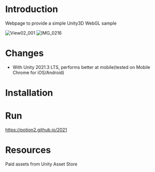 # Introduction
Webpage to provide a simple Unity3D WebGL sample

![View02_001](https://user-images.githubusercontent.com/58328950/230435264-f0e512a4-d0d0-462b-bc5c-2d778d3da62e.jpg)
![IMG_0216](https://user-images.githubusercontent.com/58328950/232176410-d8e6486c-ac34-4b6b-b817-e61e7f7987a4.jpg)


# Changes
- With Unity 2021.3 LTS, performs better at mobile(tested on Mobile Chrome for iOS/Android)


# Installation


# Run
https://potion2.github.io/2021


# Resources
Paid assets from Unity Asset Store

